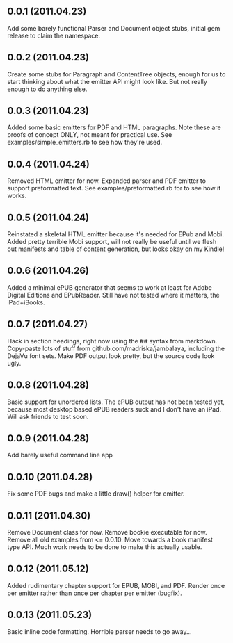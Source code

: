 ## 0.0.1 (2011.04.23)

Add some barely functional Parser and Document object stubs, initial gem release
to claim the namespace.

## 0.0.2 (2011.04.23)

Create some stubs for Paragraph and ContentTree objects, enough for us to start
thinking about what the emitter API might look like. But not really enough to do
anything else.

## 0.0.3 (2011.04.23)

Added some basic emitters for PDF and HTML paragraphs. Note these are proofs of
concept ONLY, not meant for practical use. See examples/simple_emitters.rb to
see how they're used.

## 0.0.4 (2011.04.24)

Removed HTML emitter for now. Expanded parser and PDF emitter to support
preformatted text. See examples/preformatted.rb for to see how it works.

## 0.0.5 (2011.04.24)

Reinstated a skeletal HTML emitter because it's needed for EPub and Mobi. Added
pretty terrible Mobi support, will not really be useful until we flesh out
manifests and table of content generation, but looks okay on my Kindle!

## 0.0.6 (2011.04.26)

Added a minimal ePUB generator that seems to work at least for Adobe Digital
Editions and EPubReader. Still have not tested where it matters, the
iPad+iBooks.

## 0.0.7 (2011.04.27)

Hack in section headings, right now using the ## syntax from markdown.
Copy-paste lots of stuff from github.com/madriska/jambalaya, including the
DejaVu font sets. Make PDF output look pretty, but the source code look ugly.

## 0.0.8 (2011.04.28)

Basic support for unordered lists. The ePUB output has not been tested yet,
because most desktop based ePUB readers suck and I don't have an iPad. Will ask
friends to test soon.

## 0.0.9 (2011.04.28)

Add barely useful command line app

## 0.0.10 (2011.04.28)

Fix some PDF bugs and make a little draw() helper for emitter.

## 0.0.11 (2011.04.30)

Remove Document class for now. Remove bookie executable for now. Remove all old
examples from <= 0.0.10. Move towards a book manifest type API. Much work needs
 to be done to make this actually usable.

## 0.0.12 (2011.05.12)

Added rudimentary chapter support for EPUB, MOBI, and PDF. Render once per
emitter rather than once per chapter per emitter (bugfix).

## 0.0.13 (2011.05.23)

Basic inline code formatting. Horrible parser needs to go away...
